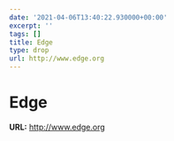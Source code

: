 ```yaml
---
date: '2021-04-06T13:40:22.930000+00:00'
excerpt: ''
tags: []
title: Edge
type: drop
url: http://www.edge.org
---
```


# Edge

**URL:** http://www.edge.org
